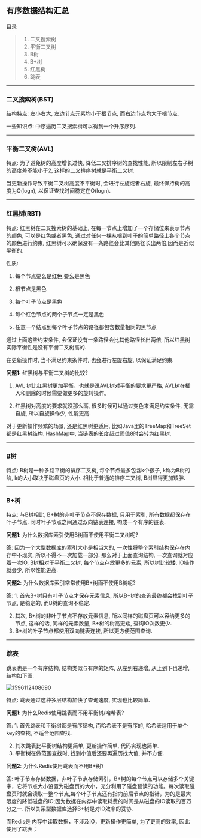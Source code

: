 ## 有序数据结构汇总

目录

>1. 二叉搜索树
>2. 平衡二叉树
>3. B树
>4. B+树
>5. 红黑树
>6. 跳表

---

### 二叉搜索树(BST)

结构特点: 左小右大, 左边节点元素均小于根节点, 而右边节点均大于根节点.

一些知识点: 中序遍历二叉搜索树可以得到一个升序序列.

---

### 平衡二叉树(AVL)

特点: 为了避免树的高度增长过快, 降低二叉排序树的查找性能, 所以限制左右子树的高度差不能小于2, 这样的二叉排序树就是平衡二叉树.

当更新操作导致平衡二叉树高度不平衡时, 会进行左旋或者右旋, 最终保持树的高度为O(logn), 以保证查找时间稳定在O(logn).

---

### 红黑树(RBT)

特点: 红黑树在二叉搜索树的基础上, 在每一节点上增加了一个存储位来表示节点的颜色, 可以是红色或者黑色, 通过对任何一棵从根到叶子的简单路径上各个节点的颜色进行约束, 红黑树可以确保没有一条路径会比其他路径长出两倍,因而是近似平衡的.

性质:

1) 每个节点要么是红色,要么是黑色

2) 根节点是黑色

3) 每个叶子节点是黑色

4) 每个红色节点的两个子节点一定是黑色

5) 任意一个结点到每个叶子节点的路径都包含数量相同的黑节点

通过上面这些约束条件, 会保证没有一条路径会比其他路径长出两倍, 所以红黑树实际平衡性是没有平衡二叉树高的.

在更新操作时, 当不满足约束条件时, 也会进行左旋右旋, 以保证满足约束. 

**问题1:**  红黑树与平衡二叉树的比较?

1. AVL 树比红黑树更加平衡，也就是说AVL树对平衡的要求更严格, AVL树在插入和删除的时候需要做更多的旋转操作。

2. 红黑树对高度的要求就没那么高, 很多时候可以通过变色来满足约束条件, 无需自旋, 所以自旋操作少, 性能更高.

对于更新操作频繁的场景, 还是红黑树更适用, 比如Java里的TreeMap和TreeSet都是红黑树结构. HashMap中, 当链表的长度超过阈值8时会转为红黑树.

---

### B树

特点: B树是一种多路平衡的排序二叉树, 每个节点最多包含k个孩子, k称为B树的阶, k的大小取决于磁盘页的大小. 相比于普通的排序二叉树, B树显得更加矮胖.

---

### B+树

特点: 与B树相比, B+树的非叶子节点不保存数据, 只用于索引, 所有数据都保存在叶子节点. 同时叶子节点之间通过双向链表连接, 构成一个有序的链表.

**问题1**: 为什么数据库索引使用B树而不使用平衡二叉树呢?

答: 因为一个大型数据库的索引大小是相当大的, 一次性将整个索引结构保存在内存中不现实, 所以不得不一次加载一部分. 那么对于上面查询结构, 一次查询就对应着一次IO, B树相对于平衡二叉树, 每个节点存放更多的元素, 所以树比较矮, IO操作就会少, 所以性能更高.

**问题2**: 为什么数据库索引常常使用B+树而不使用B树呢?

答:  1. 首先B+树只有叶子节点才保存元素信息, 所以B+树的查询最终都会找到叶子节点, 是稳定的, 而B树的查询不稳定.

2. 其次, B+树的非叶子节点不存放元素信息, 所以同样的磁盘页可以容纳更多的节点, 这样的话, 同样的元素数量, B+树的树高更矮, 查询IO次数更少.
3. B+树的叶子节点都使用双向链表连接, 所以更方便范围查询.

---

### 跳表

跳表也是一个有序结构, 结构类似与有序的矩阵, 从左到右递增, 从上到下也递增, 结构如下图: 

![1596112408690](/home/wan/.config/Typora/typora-user-images/1596112408690.png)

特点: 跳表通过这种多层结构加快了查询速度,  实现也比较简单.

**问题1**: 为什么Redis使用跳表而不用平衡树/哈希表?

答: 1. 首先跳表和平衡树都是有序结构, 而哈希表不是有序的, 哈希表适用于单个key的查找, 不适合范围查找.

2. 其次跳表比平衡树结构更简单, 更新操作简单, 代码实现也简单.
3. 平衡树在做范围查找时, 找到小值后还要再遍历找大值, 并不方便. 

**问题2**: 为什么Redis使用跳表而不用B+树?

答: 叶子节点存储数据，非叶子节点存储索引，B+树的每个节点可以存储多个关键字，它将节点大小设置为磁盘页的大小，充分利用了磁盘预读的功能。每次读取磁盘页时就会读取一整个节点,每个叶子节点还有指向前后节点的指针，为的是最大限度的降低磁盘的IO;因为数据在内存中读取耗费的时间是从磁盘的IO读取的百万分之一. 所以关系型数据库选择B+树是对IO效率的妥协.

而Redis是 内存中读取数据，不涉及IO，更新操作更简单, 为了更高的效率, 因此使用了跳表； 